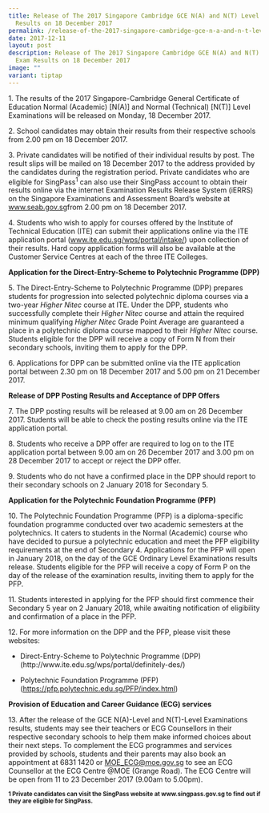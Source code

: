 ```yaml
---
title: Release of The 2017 Singapore Cambridge GCE N(A) and N(T) Level Exam
  Results on 18 December 2017
permalink: /release-of-the-2017-singapore-cambridge-gce-n-a-and-n-t-level-exam-results-on-18-december-2017/
date: 2017-12-11
layout: post
description: Release of The 2017 Singapore Cambridge GCE N(A) and N(T) Level
  Exam Results on 18 December 2017
image: ""
variant: tiptap
---
```

<p>1. The results of the 2017 Singapore-Cambridge General Certificate of
Education Normal (Academic) [N(A)] and Normal (Technical) [N(T)] Level
Examinations will be released on Monday, 18 December 2017.</p>
<p>2. School candidates may obtain their results from their respective schools
from 2.00 pm on 18 December 2017.</p>
<p>3. Private candidates will be notified of their individual results by
post. The result slips will be mailed on 18 December 2017 to the address
provided by the candidates during the registration period. Private candidates
who are eligible for SingPass<sup>1</sup> can also use their SingPass account
to obtain their results online via the internet Examination Results Release
System (iERRS) on the Singapore Examinations and Assessment Board’s website
at <a href="https://www.seab.gov.sg/" rel="noopener noreferrer nofollow" target="_blank">www.seab.gov.sg</a>from
2.00 pm on 18 December 2017.</p>
<p>4. Students who wish to apply for courses offered by the Institute of
Technical Education (ITE) can submit their applications online via the
ITE application portal (<a href="https://www.ite.edu.sg/wps/portal/intake/" rel="noopener noreferrer nofollow" target="_blank">www.ite.edu.sg/wps/portal/intake/</a>)
upon collection of their results. Hard copy application forms will also
be available at the Customer Service Centres at each of the three ITE Colleges.</p>
<p><strong>Application for the Direct-Entry-Scheme to Polytechnic Programme (DPP)</strong>
</p>
<p>5. The Direct-Entry-Scheme to Polytechnic Programme (DPP) prepares students
for progression into selected polytechnic diploma courses via a two-year <em>Higher Nitec</em> course
at ITE. Under the DPP, students who successfully complete their <em>Higher Nitec</em> course
and attain the required minimum qualifying <em>Higher Nitec</em> Grade Point
Average are guaranteed a place in a polytechnic diploma course mapped to
their <em>Higher Nitec</em> course. Students eligible for the DPP will receive
a copy of Form N from their secondary schools, inviting them to apply for
the DPP.</p>
<p>6. Applications for DPP can be submitted online via the ITE application
portal between 2.30 pm on 18 December 2017 and 5.00 pm on 21 December 2017.</p>
<p><strong>Release of DPP Posting Results and Acceptance of DPP Offers</strong>
</p>
<p>7. The DPP posting results will be released at 9.00 am on 26 December
2017. Students will be able to check the posting results online via the
ITE application portal.</p>
<p>8. Students who receive a DPP offer are required to log on to the ITE
application portal between 9.00 am on 26 December 2017 and 3.00 pm on 28
December 2017 to accept or reject the DPP offer.</p>
<p>9. Students who do not have a confirmed place in the DPP should report
to their secondary schools on 2 January 2018 for Secondary 5.</p>
<p><strong>Application for the Polytechnic Foundation Programme (PFP)</strong>
</p>
<p>10. The Polytechnic Foundation Programme (PFP) is a diploma-specific foundation
programme conducted over two academic semesters at the polytechnics. It
caters to students in the Normal (Academic) course who have decided to
pursue a polytechnic education and meet the PFP eligibility requirements
at the end of Secondary 4. Applications for the PFP will open in January
2018, on the day of the GCE Ordinary Level Examinations results release.
Students eligible for the PFP will receive a copy of Form P on the day
of the release of the examination results, inviting them to apply for the
PFP.</p>
<p>11. Students interested in applying for the PFP should first commence
their Secondary 5 year on 2 January 2018, while awaiting notification of
eligibility and confirmation of a place in the PFP.</p>
<p>12. For more information on the DPP and the PFP, please visit these websites:</p>
<ul data-tight="true" class="tight">
<li>
<p>Direct-Entry-Scheme to Polytechnic Programme (DPP)
<br>(http://www.ite.edu.sg/wps/portal/definitely-des/)</p>
</li>
<li>
<p>Polytechnic Foundation Programme (PFP)
<br>(<a href="https://pfp.polytechnic.edu.sg/PFP/index.html" rel="noopener noreferrer nofollow" target="_blank">https://pfp.polytechnic.edu.sg/PFP/index.html</a>)</p>
</li>
</ul>
<p><strong>Provision of Education and Career Guidance (ECG) services</strong>
</p>
<p>13. After the release of the GCE N(A)-Level and N(T)-Level Examinations
results, students may see their teachers or ECG Counsellors in their respective
secondary schools to help them make informed choices about their next steps.
To complement the ECG programmes and services provided by schools, students
and their parents may also book an appointment at 6831 1420 or <a href="mailto:MOE_ECG@moe.gov.sg" rel="noopener noreferrer nofollow" target="_blank">MOE_ECG@moe.gov.sg</a> to
see an ECG Counsellor at the ECG Centre @MOE (Grange Road). The ECG Centre
will be open from 11 to 23 December 2017 (9.00am to 5.00pm).</p>
<p><strong><sub>1 Private candidates can visit the SingPass website at </sub><a href="https://www.singpass.gov.sg/" rel="noopener noreferrer nofollow" target="_blank"><sub>www.singpass.gov.sg</sub></a><sub> to find out if they are eligible for SingPass.</sub></strong>
</p>